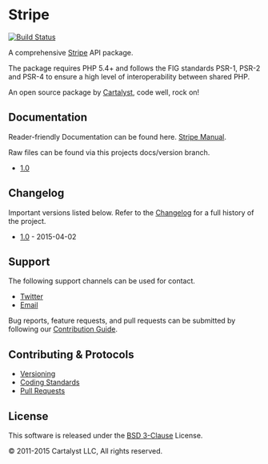 # Stripe

[![Build Status](https://travis-ci.org/cartalyst/stripe.svg?branch=master)](https://travis-ci.org/cartalyst/stripe)

A comprehensive [Stripe](https://stripe.com/) API package.

The package requires PHP 5.4+ and follows the FIG standards PSR-1, PSR-2 and PSR-4 to ensure a high level of interoperability between shared PHP.

An open source package by [Cartalyst](https://cartalyst.com), code well, rock on!

## Documentation

Reader-friendly Documentation can be found here. [Stripe Manual](https://cartalyst.com/manual/stripe).

Raw files can be found via this projects docs/version branch.

- [1.0](https://github.com/cartalyst/stripe/tree/docs/1.0)

## Changelog

Important versions listed below. Refer to the [Changelog](CHANGELOG.md) for a full history of the project.

- [1.0](CHANGELOG.md) - 2015-04-02

## Support

The following support channels can be used for contact.

- [Twitter](https://twitter.com/@cartalyst)
- [Email](mailto:help@cartalyst.com)

Bug reports, feature requests, and pull requests can be submitted by following our [Contribution Guide](CONTRIBUTING.md).

## Contributing & Protocols

- [Versioning](CONTRIBUTING.md#versioning)
- [Coding Standards](CONTRIBUTING.md#coding-standards)
- [Pull Requests](CONTRIBUTING.md#pull-requests)

## License

This software is released under the [BSD 3-Clause](LICENSE) License.

© 2011-2015 Cartalyst LLC, All rights reserved.
